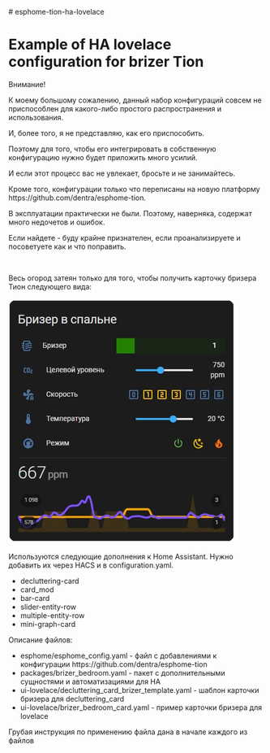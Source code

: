 <p># esphome-tion-ha-lovelace</p>

<h1>Example of HA lovelace configuration for brizer Tion</h1>

<p>Внимание!</p>
<p>К моему большому сожалению, данный набор конфигураций совсем не приспособлен для какого-либо простого распространения и использования. 
<p>И, более того, я не представляю, как его приспособить.</p>
<p>Поэтому для того, чтобы его интегрировать в собственную конфигурацию нужно будет приложить много усилий.</p>
<p>И если этот процесс вас не увлекает, бросьте и не занимайтесь.</p>

<p>Кроме того, конфигурации только что переписаны на новую платформу https://github.com/dentra/esphome-tion.</p>
<p>В эксплуатации практически не были. Поэтому, наверняка, содержат много недочетов и ошибок.</p>
<p>Если найдете - буду крайне признателен, если проанализируете и посоветуете как и что поправить.</p>

<p>&nbsp;</p>
<p>Весь огород затеян только для того, чтобы получить карточку бризера Тион следующего вида:</p>

<p><img alt="" src="https://github.com/dima11235/esphome-tion-ha-lovelace/blob/main/images/tion-ha-lovelace.jpg" />

<p>Используются следующие дополнения к Home Assistant. Нужно добавить их через HACS и в configuration.yaml.</p>
<ul>
	<li>decluttering-card</li>
	<li>card_mod</li>
	<li>bar-card</li>
	<li>slider-entity-row</li>
	<li>multiple-entity-row</li>
	<li>mini-graph-card</li>
</ul>

<p>Описание файлов:</p>
<ul>
	<li>esphome/esphome_config.yaml - файл с добавлениями к конфигурации https://github.com/dentra/esphome-tion</li>
	<li>packages/brizer_bedroom.yaml - пакет с дополнительными сущностями и автоматизациями для HA</li>
	<li>ui-lovelace/decluttering_card_brizer_template.yaml - шаблон карточки бризера для decluttering_card</li>
	<li>ui-lovelace/brizer_bedroom_card.yaml - пример карточки бризера для lovelace</li>
</ul>

<p>Грубая инструкция по применению файла дана в начале каждого из файлов<p>
